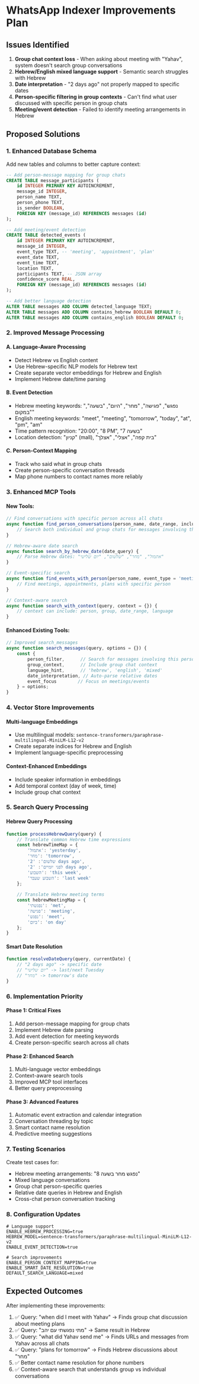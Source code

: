 # WhatsApp Indexer Improvements Plan

## Issues Identified

1. **Group chat context loss** - When asking about meeting with "Yahav", system doesn't search group conversations
2. **Hebrew/English mixed language support** - Semantic search struggles with Hebrew
3. **Date interpretation** - "2 days ago" not properly mapped to specific dates
4. **Person-specific filtering in group contexts** - Can't find what user discussed with specific person in group chats
5. **Meeting/event detection** - Failed to identify meeting arrangements in Hebrew

## Proposed Solutions

### 1. Enhanced Database Schema

Add new tables and columns to better capture context:

```sql
-- Add person-message mapping for group chats
CREATE TABLE message_participants (
    id INTEGER PRIMARY KEY AUTOINCREMENT,
    message_id INTEGER,
    person_name TEXT,
    person_phone TEXT,
    is_sender BOOLEAN,
    FOREIGN KEY (message_id) REFERENCES messages (id)
);

-- Add meeting/event detection
CREATE TABLE detected_events (
    id INTEGER PRIMARY KEY AUTOINCREMENT,
    message_id INTEGER,
    event_type TEXT, -- 'meeting', 'appointment', 'plan'
    event_date TEXT,
    event_time TEXT,
    location TEXT,
    participants TEXT, -- JSON array
    confidence_score REAL,
    FOREIGN KEY (message_id) REFERENCES messages (id)
);

-- Add better language detection
ALTER TABLE messages ADD COLUMN detected_language TEXT;
ALTER TABLE messages ADD COLUMN contains_hebrew BOOLEAN DEFAULT 0;
ALTER TABLE messages ADD COLUMN contains_english BOOLEAN DEFAULT 0;
```

### 2. Improved Message Processing

#### A. Language-Aware Processing
- Detect Hebrew vs English content
- Use Hebrew-specific NLP models for Hebrew text
- Create separate vector embeddings for Hebrew and English
- Implement Hebrew date/time parsing

#### B. Event Detection
- Hebrew meeting keywords: "נפגש", "פגישה", "מחר", "היום", "בשעה", "במקום"
- English meeting keywords: "meet", "meeting", "tomorrow", "today", "at", "pm", "am"
- Time pattern recognition: "20:00", "8 PM", "בשעה 7"
- Location detection: "קניון" (mall), "בית קפה", "אצלי", "אצלך"

#### C. Person-Context Mapping
- Track who said what in group chats
- Create person-specific conversation threads
- Map phone numbers to contact names more reliably

### 3. Enhanced MCP Tools

#### New Tools:

```javascript
// Find conversations with specific person across all chats
async function find_person_conversations(person_name, date_range, include_groups = true) {
    // Search both individual and group chats for messages involving this person
}

// Hebrew-aware date search
async function search_by_hebrew_date(date_query) {
    // Parse Hebrew dates: "אתמול", "מחר", "שלשום", "יום שלישי"
}

// Event-specific search
async function find_events_with_person(person_name, event_type = 'meeting') {
    // Find meetings, appointments, plans with specific person
}

// Context-aware search
async function search_with_context(query, context = {}) {
    // context can include: person, group, date_range, language
}
```

#### Enhanced Existing Tools:

```javascript
// Improved search_messages
async function search_messages(query, options = {}) {
    const {
        person_filter,      // Search for messages involving this person
        group_context,      // Include group chat context
        language_hint,      // 'hebrew', 'english', 'mixed'
        date_interpretation, // Auto-parse relative dates
        event_focus        // Focus on meetings/events
    } = options;
}
```

### 4. Vector Store Improvements

#### Multi-language Embeddings
- Use multilingual models: `sentence-transformers/paraphrase-multilingual-MiniLM-L12-v2`
- Create separate indices for Hebrew and English
- Implement language-specific preprocessing

#### Context-Enhanced Embeddings
- Include speaker information in embeddings
- Add temporal context (day of week, time)
- Include group chat context

### 5. Search Query Processing

#### Hebrew Query Processing
```javascript
function processHebrewQuery(query) {
    // Translate common Hebrew time expressions
    const hebrewTimeMap = {
        'אתמול': 'yesterday',
        'מחר': 'tomorrow', 
        'שלשום': '2 days ago',
        'לפני יומיים': '2 days ago',
        'השבוע': 'this week',
        'השבוע שעבר': 'last week'
    };
    
    // Translate Hebrew meeting terms
    const hebrewMeetingMap = {
        'נפגשתי': 'met',
        'פגישה': 'meeting',
        'נפגש': 'meet',
        'ביום': 'on day'
    };
}
```

#### Smart Date Resolution
```javascript
function resolveDateQuery(query, currentDate) {
    // "2 days ago" -> specific date
    // "יום שלישי" -> last/next Tuesday
    // "מחר" -> tomorrow's date
}
```

### 6. Implementation Priority

#### Phase 1: Critical Fixes
1. Add person-message mapping for group chats
2. Implement Hebrew date parsing
3. Add event detection for meeting keywords
4. Create person-specific search across all chats

#### Phase 2: Enhanced Search
1. Multi-language vector embeddings
2. Context-aware search tools
3. Improved MCP tool interfaces
4. Better query preprocessing

#### Phase 3: Advanced Features
1. Automatic event extraction and calendar integration
2. Conversation threading by topic
3. Smart contact name resolution
4. Predictive meeting suggestions

### 7. Testing Scenarios

Create test cases for:
- Hebrew meeting arrangements: "נפגש מחר בשעה 8"
- Mixed language conversations
- Group chat person-specific queries
- Relative date queries in Hebrew and English
- Cross-chat person conversation tracking

### 8. Configuration Updates

```env
# Language support
ENABLE_HEBREW_PROCESSING=true
HEBREW_MODEL=sentence-transformers/paraphrase-multilingual-MiniLM-L12-v2
ENABLE_EVENT_DETECTION=true

# Search improvements  
ENABLE_PERSON_CONTEXT_MAPPING=true
ENABLE_SMART_DATE_RESOLUTION=true
DEFAULT_SEARCH_LANGUAGE=mixed
```

## Expected Outcomes

After implementing these improvements:

1. ✅ Query: "when did I meet with Yahav" → Finds group chat discussion about meeting plans
2. ✅ Query: "מתי נפגשתי עם יהב" → Same result in Hebrew
3. ✅ Query: "what did Yahav send me" → Finds URLs and messages from Yahav across all chats
4. ✅ Query: "plans for tomorrow" → Finds Hebrew discussions about "מחר"
5. ✅ Better contact name resolution for phone numbers
6. ✅ Context-aware search that understands group vs individual conversations
